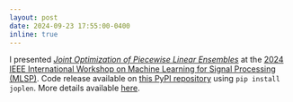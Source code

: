 ```yaml
---
layout: post
date: 2024-09-23 17:55:00-0400
inline: true
---
```


I presented *[Joint Optimization of Piecewise Linear Ensembles](https://arxiv.org/abs/2405.00303)* at the [2024 IEEE International Workshop on Machine Learning for Signal Processing (MLSP)](https://2024.ieeemlsp.org).
Code release available on [this PyPI repository](https://pypi.org/project/joplen/) using `pip install joplen`.
More details available [here](https://www.linkedin.com/posts/mattraymo_i-recently-gave-a-poster-presentation-for-activity-7254521492367937537-YeyO?utm_source=share&utm_medium=member_desktop).
